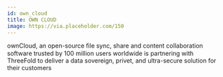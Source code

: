 ```yaml
---
id: own_cloud
title: OWN CLOUD
image: https://via.placeholder.com/150
---
```

ownCloud, an open-source ﬁle sync, share and content collaboration software trusted by 100 million users worldwide is partnering with ThreeFold to deliver a data sovereign, privet, and ultra-secure solution for their customers
